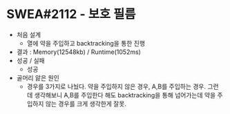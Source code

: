 # SWEA#2112 - 보호 필름

* 처음 설계
    - 열에 약을 주입하고 backtracking을 통한 진행
* 결과 : Memory(12548kb) / Runtime(1052ms)
* 성공 / 실패
    - 성공
* 골머리 앓은 원인
    - 경우를 3가지로 나눴다. 약을 주입하지 않은 경우, A,B를 주입하는 경우.
      그런데 생각해보니 A,B를 주입한다 해도 backtracking을 통해 넘어가는데 약을 주입하지 않는 경우를 크게 생각한게 잘못.